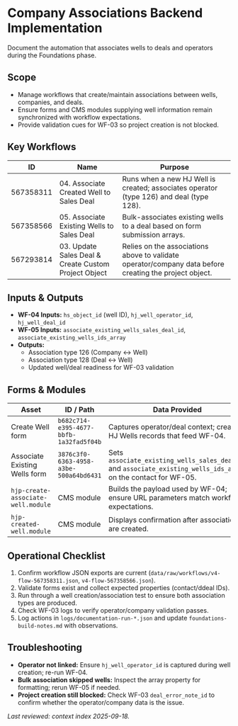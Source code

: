 # Company Associations Backend Implementation

Document the automation that associates wells to deals and operators during the Foundations phase.

## Scope
- Manage workflows that create/maintain associations between wells, companies, and deals.
- Ensure forms and CMS modules supplying well information remain synchronized with workflow expectations.
- Provide validation cues for WF-03 so project creation is not blocked.

## Key Workflows
| ID | Name | Purpose |
|---|---|---|
| 567358311 | 04. Associate Created Well to Sales Deal | Runs when a new HJ Well is created; associates operator (type 126) and deal (type 128). |
| 567358566 | 05. Associate Existing Wells to Sales Deal | Bulk-associates existing wells to a deal based on form submission arrays. |
| 567293814 | 03. Update Sales Deal & Create Custom Project Object | Relies on the associations above to validate operator/company data before creating the project object. |

## Inputs & Outputs
- **WF-04 Inputs:** `hs_object_id` (well ID), `hj_well_operator_id`, `hj_well_deal_id`
- **WF-05 Inputs:** `associate_existing_wells_sales_deal_id`, `associate_existing_wells_ids_array`
- **Outputs:**
  - Association type 126 (Company ↔ Well)
  - Association type 128 (Deal ↔ Well)
  - Updated well/deal readiness for WF-03 validation

## Forms & Modules
| Asset | ID / Path | Data Provided |
|---|---|---|
| Create Well form | `b682c714-e395-4677-bbfb-1a32fad5f04b` | Captures operator/deal context; creates HJ Wells records that feed WF-04. |
| Associate Existing Wells form | `3876c3f0-6363-4958-a3be-500a64bd6431` | Sets `associate_existing_wells_sales_deal_id` and `associate_existing_wells_ids_array` on the contact for WF-05. |
| `hjp-create-associate-well.module` | CMS module | Builds the payload used by WF-04; ensure URL parameters match workflow expectations. |
| `hjp-created-well.module` | CMS module | Displays confirmation after associations are created. |

## Operational Checklist
1. Confirm workflow JSON exports are current (`data/raw/workflows/v4-flow-567358311.json`, `v4-flow-567358566.json`).
2. Validate forms exist and collect expected properties (contact/ddeal IDs).
3. Run through a well creation/association test to ensure both association types are produced.
4. Check WF-03 logs to verify operator/company validation passes.
5. Log actions in `logs/documentation-run-*.json` and update `foundations-build-notes.md` with observations.

## Troubleshooting
- **Operator not linked:** Ensure `hj_well_operator_id` is captured during well creation; re-run WF-04.
- **Bulk association skipped wells:** Inspect the array property for formatting; rerun WF-05 if needed.
- **Project creation still blocked:** Check WF-03 `deal_error_note_id` to confirm whether the operator/company data is the issue.

_Last reviewed: context index 2025-09-18._
